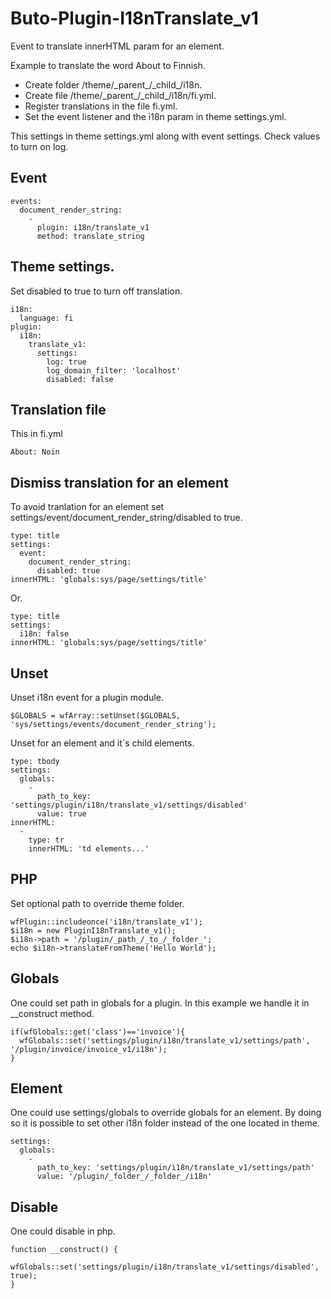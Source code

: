 # Buto-Plugin-I18nTranslate_v1


<p>Event to translate innerHTML param for an element.</p>


<p>Example to translate the word About to Finnish.</p>
<ul>
<li>Create folder /theme/_parent_/_child_/i18n.
<li>Create file /theme/_parent_/_child_/i18n/fi.yml.
<li>Register translations in the file fi.yml.
<li>Set the event listener and the i18n param in theme settings.yml.
</ul>
<p>This settings in theme settings.yml along with event settings. Check values to turn on log.</p>

## Event
```
events:
  document_render_string:
    -
      plugin: i18n/translate_v1
      method: translate_string

```
## Theme settings.

Set disabled to true to turn off translation.

```
i18n:
  language: fi
plugin:
  i18n:
    translate_v1:
      settings:
        log: true
        log_domain_filter: 'localhost'
        disabled: false

```
## Translation file
<p>This in fi.yml</p>

```
About: Noin
```

## Dismiss translation for an element
<p>To avoid tranlation for an element set settings/event/document_render_string/disabled to true.</p>

```
type: title
settings:
  event:
    document_render_string:
      disabled: true
innerHTML: 'globals:sys/page/settings/title'
```
<p>Or.</p>

```
type: title
settings:
  i18n: false
innerHTML: 'globals:sys/page/settings/title'
```

## Unset
<p>Unset i18n event for a plugin module.</p>

```
$GLOBALS = wfArray::setUnset($GLOBALS, 'sys/settings/events/document_render_string');
```

Unset for an element and it´s child elements.

```
type: tbody
settings:
  globals:
    -
      path_to_key: 'settings/plugin/i18n/translate_v1/settings/disabled'
      value: true
innerHTML:
  -
    type: tr
    innerHTML: 'td elements...'
```


## PHP
Set optional path to override theme folder.
```
wfPlugin::includeonce('i18n/translate_v1');
$i18n = new PluginI18nTranslate_v1();
$i18n->path = '/plugin/_path_/_to_/_folder_';
echo $i18n->translateFromTheme('Hello World');

```

## Globals
One could set path in globals for a plugin. In this example we handle it in __construct method.

```
if(wfGlobals::get('class')=='invoice'){
  wfGlobals::set('settings/plugin/i18n/translate_v1/settings/path', '/plugin/invoice/invoice_v1/i18n');
}
```

## Element

One could use settings/globals to override globals for an element. By doing so it is possible to set other i18n folder instead of the one located in theme.

```
settings:
  globals:
    -
      path_to_key: 'settings/plugin/i18n/translate_v1/settings/path'
      value: '/plugin/_folder_/_folder_/i18n'
```

## Disable
One could disable in php.
````
function __construct() {
  wfGlobals::set('settings/plugin/i18n/translate_v1/settings/disabled', true);
}
````
